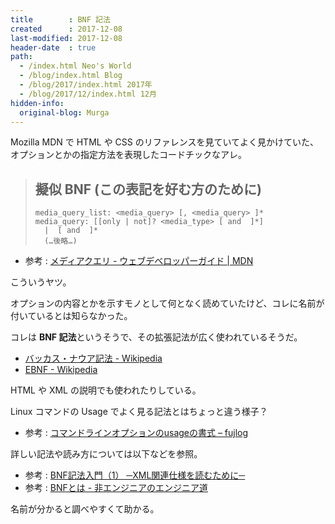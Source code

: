 ```yaml
---
title        : BNF 記法
created      : 2017-12-08
last-modified: 2017-12-08
header-date  : true
path:
  - /index.html Neo's World
  - /blog/index.html Blog
  - /blog/2017/index.html 2017年
  - /blog/2017/12/index.html 12月
hidden-info:
  original-blog: Murga
---
```


Mozilla MDN で HTML や CSS のリファレンスを見ていてよく見かけていた、オプションとかの指定方法を表現したコードチックなアレ。

> ## 擬似 BNF (この表記を好む方のために)
> 
> ```
> media_query_list: <media_query> [, <media_query> ]*
> media_query: [[only | not]? <media_type> [ and  ]*]
>   |  [ and  ]*
>   (…後略…)
> ```

- 参考 : [メディアクエリ - ウェブデベロッパーガイド | MDN](https://developer.mozilla.org/ja/docs/Web/Guide/CSS/Media_queries#Pseudo-BNF_(for_those_of_you_that_like_that_kind_of_thing))

こういうヤツ。

オプションの内容とかを示すモノとして何となく読めていたけど、コレに名前が付いているとは知らなかった。

コレは **BNF 記法**というそうで、その拡張記法が広く使われているそうだ。

- [バッカス・ナウア記法 - Wikipedia](https://ja.wikipedia.org/wiki/%E3%83%90%E3%83%83%E3%82%AB%E3%82%B9%E3%83%BB%E3%83%8A%E3%82%A6%E3%82%A2%E8%A8%98%E6%B3%95)
- [EBNF - Wikipedia](https://ja.wikipedia.org/wiki/EBNF)

HTML や XML の説明でも使われたりしている。

Linux コマンドの Usage でよく見る記法とはちょっと違う様子？

- 参考 : [コマンドラインオプションのusageの書式 – fujlog](http://www.fujlog.net/2014/04/command-line-getopt-usage-format.html)

詳しい記法や読み方については以下などを参照。

- 参考 : [BNF記法入門（1） ─XML関連仕様を読むために─](http://www.atmarkit.co.jp/fxml/ddd/ddd004/ddd004-bnf.html)
- 参考 : [BNFとは - 非エンジニアのエンジニア道](http://nononochi.hatenablog.jp/entry/2012/02/24/115351)

名前が分かると調べやすくて助かる。
